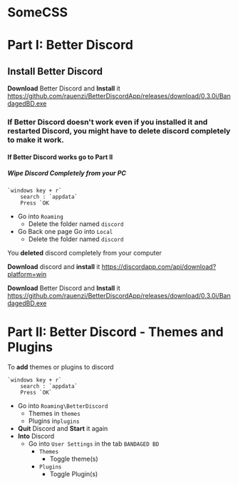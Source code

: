 # SomeCSS
# Part I: Better Discord
## Install Better Discord
**Download** Better Discord and **Install** it
https://github.com/rauenzi/BetterDiscordApp/releases/download/0.3.0i/BandagedBD.exe

### If Better Discord  doesn't work even if you installed it and restarted Discord, you might have to delete discord completely to make it work. 
#### If Better Discord works go to Part II
##### Wipe Discord Completely from your PC
	`windows key + r`
	    search : `appdata`
	    Press `OK

 - Go into `Roaming`
	 - Delete the folder named `discord`
 - Go Back one page Go into `Local`
	 - Delete the folder named `discord`

You **deleted** discord completely from your computer

**Download** discord and **install** it
https://discordapp.com/api/download?platform=win

**Download** Better Discord and **Install** it
https://github.com/rauenzi/BetterDiscordApp/releases/download/0.3.0i/BandagedBD.exe

# Part II: Better Discord - Themes and Plugins
To **add** themes or plugins to discord

	`windows key + r`
	    search : `appdata`
	    Press `OK`
	    
 - Go into `Roaming\BetterDiscord`
	 - Themes in `themes`
	 - Plugins in`plugins`
 - **Quit** Discord and **Start** it again
 - **Into** Discord
	 - Go into `User Settings` in the tab `BANDAGED BD`
		 - `Themes`
			 - Toggle theme(s)
		 - `Plugins`
			 - Toggle Plugin(s)
